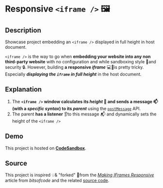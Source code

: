 # Responsive `<iframe />` 🖼

## Description
Showcase project embedding an `<iframe />` displayed in full height in host document.

`<iframe />` is the way to go when **embedding your website into any non third-party website** with no configuration and while sandboxing style 🎨and security 🔒.
However, building **a responsive _iframe_** 💻📱is pretty tricky. Especially **_displaying the `iframe` in full height_** in the host document.

## Explanation
1. The **`<iframe />` window calculates its _height_ 📏 and sends a message 📫(with a _specific syntax_) to its _parent_** using the [`postMessage`](https://developer.mozilla.org/en-US/docs/Web/API/Window/postMessage) API.
2. The parent **has a listener** 👂to this message 📬 and dynamically sets the height of the `<iframe />`

## Demo
This project is hosted on [**CodeSandbox**](https://codesandbox.io/s/github/nicolasrouanne/responsive-iframe).

## Source
This project is inspired 💡& "forked" 🌱from the [_Making IFrames Responsive_](https://bitsofco.de/iframe-responsive/) article from _bitsofcode_ and the related [source code](https://github.com/ireade/demo.bitsofco.de/tree/gh-pages/responsive-iframe).
